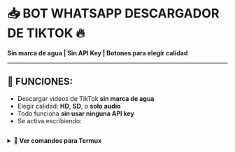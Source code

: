 # 📥 BOT WHATSAPP DESCARGADOR DE TIKTOK 🔥
**Sin marca de agua | Sin API Key | Botones para elegir calidad**

---

## 🚀 FUNCIONES:
- Descargar videos de TikTok **sin marca de agua**
- Elegir calidad: **HD**, **SD**, o **solo audio**
- Todo funciona **sin usar ninguna API key**
- Se activa escribiendo:  
  ```
<details>
<summary><b>📲  Ver comandos para Termux</b></summary>
## 🛠️ INSTALACIÓN

# 0.termux
```
termux-setup-storage
```
# 1. Actualiza paquetes
```
pkg update && pkg upgrade -y

```
# 2. Instala Node.js y Git
```
pkg install nodejs git -y
```
# 3. Instala FFmpeg (para procesar video/audio si se requiere)
```
pkg install ffmpeg -y
```
# 4. github
```
https://github.com/JK-HC234/bot-tiktok/tree/main && cd bot-tiktok
```
# 5. Instala dependencias
```
npm install
```
# 6. Ejecuta el bot
```
node index.js

   ```
4.*Escanea el código QR** desde tu WhatsApp (te lo mostrará en consola)

## 📦 USO

Envía un mensaje a tu bot como este:
```
.tiktok https://www.tiktok.com/@usuario/video/1234567890
```

El bot responderá con **botones** para que elijas:
- 🎥 Descargar en HD
- 📺 Descargar en SD
- 🎧 Descargar audio

---

## 🤖 DEPENDENCIAS

- `@whiskeysockets/baileys` — Para manejar WhatsApp
- `node-fetch` — Para hacer solicitudes HTTP
- `cheerio` y `axios` — Para scrapear TikTok

---

## 💡 CRÉDITOS

- Código adaptado y generado por [Jahseh]
- Usamos técnicas de scraping y parsing sin necesidad de claves API
